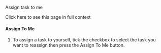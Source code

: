 Assign task to me

Click here to see this page in full context

####  Assign To Me

  1. To assign a task to yourself, tick the checkbox to select the task you want to reassign then press the Assign To Me button. 


